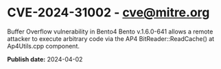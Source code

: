 # CVE-2024-31002 - cve@mitre.org

Buffer Overflow vulnerability in Bento4 Bento v.1.6.0-641 allows a remote attacker to execute arbitrary code via the AP4 BitReader::ReadCache() at Ap4Utils.cpp component.

**Publish date:** 2024-04-02
